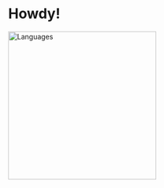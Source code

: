 # Howdy!

<img src="https://github-readme-stats.vercel.app/api/top-langs/?username=JsphByd&theme=react&cache_seconds=1800" alt="Languages" width="300px">
